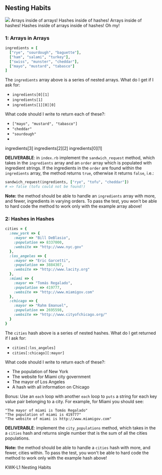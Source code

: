 ## Nesting Habits
<img src="https://s3.amazonaws.com/after-school-assets/nesting.jpg"> 
Arrays inside of arrays! Hashes inside of hashes! Arrays inside of hashes! Hashes inside of arrays inside of hashes! Oh my!

### 1: Arrays in Arrays
```ruby
ingredients = [
  ["rye", "sourdough", "baguette"],
  ["ham", "salami", "turkey"],
  ["swiss", "munster", "cheddar"],
  ["mayo", "mustard", "tabasco"]
]
```
The `ingredients` array above is a series of nested arrays. What do I get if I ask for:
+ `ingredients[0][1]` 
+ `ingredients[1]` 
+ `ingredients[1][0][0]` 

What code should I write to return each of these?:
+ `["mayo", "mustard", "tabasco"]`
+ `"cheddar"`
+ `"sourdough"`
+ 

ingredients[3]
ingredients[2][2]
ingredients[0][1]

**DELIVERABLE**: in `index.rb` implement the `sandwich_request` method, which takes in the `ingredients` array and an `order` array which is populated with ingredient strings. If the ingredients in the `order` are found within the `ingredients` array, the method returns `true`, otherwise it returns `false`, i.e.:

```ruby
sandwich_request(ingredients, ["rye", "tofu", "cheddar"])
# => false (tofu could not be found!)
```

**Note:** the method should be able to handle an `ingredients` array with more, and fewer, ingredients in varying orders. To pass the test, you won't be able to hard code the method to work only with the example array above!

### 2: Hashes in Hashes
```ruby
cities = {
  :new_york => { 
    :mayor => "Bill DeBlasio",
    :population => 8337000,
    :website => "http://www.nyc.gov"
  },
  :los_angeles => { 
    :mayor => "Eric Garcetti",
    :population => 3884307,
    :website => "http://www.lacity.org"
  },
  :miami => { 
    :mayor => "Tomás Regalado",
    :population => 419777,
    :website => "http://www.miamigov.com"
  },
  :chicago => { 
    :mayor => "Rahm Emanuel",
    :population => 2695598,
    :website => "http://www.cityofchicago.org/"
  }
}
```

The `cities` hash above is a series of nested hashes. What do I get returned if I ask for:
+ `cities[:los_angeles]`
+ `cities[:chicago][:mayor]`

What code should I write to return each of these?:
+ The population of New York
+ The website for Miami city government
+ The mayor of Los Angeles
+ A hash with all information on Chicago

Bonus: Use an `each` loop with another `each` loop to `puts` a string for each key value pair belonging to a city. For example, for Miami you should see:

```
"The mayor of miami is Tomás Regalado"
"The population of miami is 419777"
"The website of miami is http://www.miamigov.com"
```

**DELIVERABLE**: implement the `city_populations` method, which takes in the a `cities` hash and returns single number that is the sum of all the cities populations. 

**Note:** the method should be able to handle a `cities` hash with more, and fewer, cities within. To pass the test, you won't be able to hard code the method to work only with the example hash above!


<p data-visibility='hidden'>KWK-L1 Nesting Habits</p>
